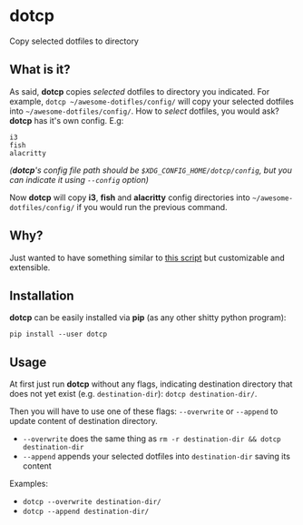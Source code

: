 # dotcp
Copy selected dotfiles to directory

## What is it?
As said, **dotcp** copies _selected_ dotfiles to directory you indicated.
For example, `dotcp ~/awesome-dotifles/config/` will copy your selected dotfiles into `~/awesome-dotfiles/config/`.
How to _select_ dotfiles, you would ask? **dotcp** has it's own config. E.g:
```
i3
fish
alacritty
```
_(**dotcp**'s config file path should be `$XDG_CONFIG_HOME/dotcp/config`, but you can indicate it using `--config` option)_

Now **dotcp** will copy **i3**, **fish** and **alacritty** config directories into `~/awesome-dotfiles/config/` if you would run the previous command.

## Why?
Just wanted to have something similar to [this script](https://github.com/jieggii/dotfiles/blob/ed77dc9c0a5056cd00d9e647e6d55a1498783434/update.bash) but customizable and extensible.

## Installation
**dotcp** can be easily installed via **pip** (as any other shitty python program):

`pip install --user dotcp`

## Usage
At first just run **dotcp** without any flags, indicating destination directory that does not yet exist (e.g. `destination-dir`):
`dotcp destination-dir/`.

Then you will have to use one of these flags: `--overwrite` or `--append` to update content of destination directory.
* `--overwrite` does the same thing as `rm -r destination-dir && dotcp destination-dir`
* `--append` appends your selected dotfiles into `destination-dir` saving its content

Examples:
* `dotcp --overwrite destination-dir/`
* `dotcp --append destination-dir/`
